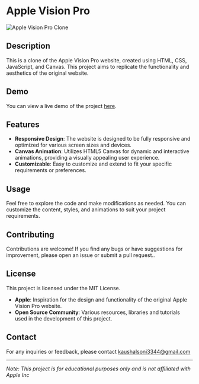 # Apple Vision Pro 
![Apple Vision Pro Clone](demo.gif)
## Description

This is a clone of the Apple Vision Pro website, created using HTML, CSS, JavaScript, and Canvas. This project aims to replicate the functionality and aesthetics of the original website.

## Demo

You can view a live demo of the project [here](https://kaushalsoniii.github.io/Vision-Pro/).

## Features

- **Responsive Design**: The website is designed to be fully responsive and optimized for various screen sizes and devices.
- **Canvas Animation**: Utilizes HTML5 Canvas for dynamic and interactive animations, providing a visually appealing user experience.
- **Customizable**: Easy to customize and extend to fit your specific requirements or preferences.

## Usage

Feel free to explore the code and make modifications as needed. You can customize the content, styles,  and animations to suit your project requirements.

## Contributing

Contributions are welcome! If you find any bugs or have suggestions for improvement, please open an issue or submit a pull request.. 

## License

This project is licensed under the MIT License.

- **Apple**: Inspiration for the design and functionality of the original Apple Vision Pro website.
- **Open Source Community**: Various resources, libraries and tutorials used in the development of this project.

## Contact
For any inquiries or feedback, please contact kaushalsoni3344@gmail.com 

---

*Note: This project is for educational purposes only and is not affiliated with Apple Inc*

